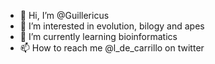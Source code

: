 - 👋 Hi, I’m @Guillericus
- 👀 I’m interested in evolution, bilogy and apes
- 🌱 I’m currently learning bioinformatics
- 📫 How to reach me @l_de_carrillo on twitter
